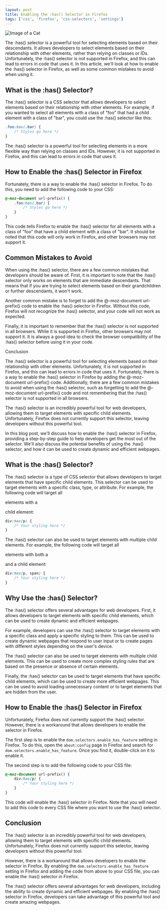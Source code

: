 ```yaml
---
layout: post
title: Enabling the :has() Selector in Firefox
tags: ['css', 'firefox', 'css-selectors', 'settings']
---
```


![Image of a Cat](http://source.unsplash.com/1600x900/?cat)

The :has() selector is a powerful tool for selecting elements based on their descendants. It allows developers to select elements based on their relationship with other elements, rather than relying on classes or IDs. Unfortunately, the :has() selector is not supported in Firefox, and this can lead to errors in code that uses it. In this article, we'll look at how to enable the :has() selector in Firefox, as well as some common mistakes to avoid when using it.

## What is the :has() Selector?

The :has() selector is a CSS selector that allows developers to select elements based on their relationship with other elements. For example, if you wanted to select all elements with a class of "foo" that had a child element with a class of "bar", you could use the :has() selector like this:

```css
.foo:has(.bar) {
    /* Styles go here */
}
```

The :has() selector is a powerful tool for selecting elements in a more flexible way than relying on classes and IDs. However, it is not supported in Firefox, and this can lead to errors in code that uses it.

## How to Enable the :has() Selector in Firefox

Fortunately, there is a way to enable the :has() selector in Firefox. To do this, you need to add the following code to your CSS:

```css
@-moz-document url-prefix() {
    .foo:has(.bar) {
        /* Styles go here */
    }
}
```

This code tells Firefox to enable the :has() selector for all elements with a class of "foo" that have a child element with a class of "bar". It should be noted that this code will only work in Firefox, and other browsers may not support it.

## Common Mistakes to Avoid

When using the :has() selector, there are a few common mistakes that developers should be aware of. First, it is important to note that the :has() selector only works on elements that are immediate descendants. That means that if you are trying to select elements based on their grandchildren or further descendants, it won't work.

Another common mistake is to forget to add the @-moz-document url-prefix() code to enable the :has() selector in Firefox. Without this code, Firefox will not recognize the :has() selector, and your code will not work as expected.

Finally, it is important to remember that the :has() selector is not supported in all browsers. While it is supported in Firefox, other browsers may not support it. It is always a good idea to check the browser compatibility of the :has() selector before using it in your code.

Conclusion

The :has() selector is a powerful tool for selecting elements based on their relationship with other elements. Unfortunately, it is not supported in Firefox, and this can lead to errors in code that uses it. Fortunately, there is a way to enable the :has() selector in Firefox by adding the @-moz-document url-prefix() code. Additionally, there are a few common mistakes to avoid when using the :has() selector, such as forgetting to add the @-moz-document url-prefix() code and not remembering that the :has() selector is not supported in all browsers.

The :has() selector is an incredibly powerful tool for web developers, allowing them to target elements with specific child elements. Unfortunately, Firefox does not currently support this selector, leaving developers without this powerful tool. 

In this blog post, we'll discuss how to enable the :has() selector in Firefox, providing a step-by-step guide to help developers get the most out of the selector. We'll also discuss the potential benefits of using the :has() selector, and how it can be used to create dynamic and efficient webpages. 

## What is the :has() Selector? 

The :has() selector is a type of CSS selector that allows developers to target elements that have specific child elements. This selector can be used to target elements with a specific class, type, or attribute. For example, the following code will target all <div> elements with a <p> child element: 

```css
div:has(p) {
    /* Your styling here */
}
```

The :has() selector can also be used to target elements with multiple child elements. For example, the following code will target all <div> elements with both a <p> and a <span> child element: 

```css
div:has(p, span) {
    /* Your styling here */
}
```

## Why Use the :has() Selector? 

The :has() selector offers several advantages for web developers. First, it allows developers to target elements with specific child elements, which can be used to create dynamic and efficient webpages. 

For example, developers can use the :has() selector to target elements with a specific class and apply a specific styling to them. This can be used to create dynamic webpages that respond to user input or to create pages with different styles depending on the user's device. 

The :has() selector can also be used to target elements with multiple child elements. This can be used to create more complex styling rules that are based on the presence or absence of certain elements. 

Finally, the :has() selector can be used to target elements that have specific child elements, which can be used to create more efficient webpages. This can be used to avoid loading unnecessary content or to target elements that are hidden from the user. 

## How to Enable the :has() Selector in Firefox 

Unfortunately, Firefox does not currently support the :has() selector. However, there is a workaround that allows developers to enable the selector in Firefox. 

The first step is to enable the `dom.selectors.enable_has_feature` setting in Firefox. To do this, open the `about:config` page in Firefox and search for `dom.selectors.enable_has_feature`. Once you find it, double-click on it to enable it. 

The second step is to add the following code to your CSS file: 

```css
@-moz-document url-prefix() {
    div:has(p) {
        /* Your styling here */
    }
}
```

This code will enable the :has() selector in Firefox. Note that you will need to add this code to every CSS file where you want to use the :has() selector. 

## Conclusion 

The :has() selector is an incredibly powerful tool for web developers, allowing them to target elements with specific child elements. Unfortunately, Firefox does not currently support this selector, leaving developers without this powerful tool. 

However, there is a workaround that allows developers to enable the selector in Firefox. By enabling the `dom.selectors.enable_has_feature` setting in Firefox and adding the code from above to your CSS file, you can enable the :has() selector in Firefox. 

The :has() selector offers several advantages for web developers, including the ability to create dynamic and efficient webpages. By enabling the :has() selector in Firefox, developers can take advantage of this powerful tool and create amazing webpages.